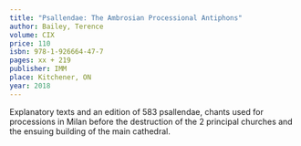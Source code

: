 ```yaml
---
title: "Psallendae: The Ambrosian Processional Antiphons"
author: Bailey, Terence
volume: CIX
price: 110
isbn: 978-1-926664-47-7
pages: xx + 219
publisher: IMM
place: Kitchener, ON
year: 2018
---
```

Explanatory texts and an edition of 583 psallendae, chants used for processions in Milan before the destruction of the 2 principal churches and the ensuing building of the main cathedral.

